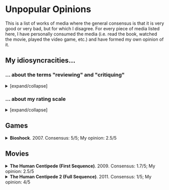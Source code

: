# Unpopular Opinions

This is a list of works of media where the general consensus is that it is very good or very bad, but for which I disagree. For every piece of media listed here, I have personally consumed the media (i.e. read the book, watched the movie, played the video game, etc.) and have formed my own opinion of it.


## My idiosyncracities...

### ... about the terms "reviewing" and "critiquing"

<details>
  <summary>[expand/collapse]</summary>

I consider "reviewing" and "critiquing" to have distinct meanings, and so I see the "movie reviewers" and "movie critics" (or video game reviewers and video game critics, or book reviewers and book critics, etc.) as having different roles. That said, I acknowledge that many people use the terms almost interchangeably. I also acknowledge that there's often a lot of overlap between the two (a review of a game will often contain a few critiques of it, though I wouldn't expect a critique of a game to contain much review), which would further muddy the water.

The primary difference between the two terms is who the intended audience is. A reviewer of a piece of media is writing primarily to the people who would consume the piece of media; a critic of a piece of media is writing primarily to the author of the work of media, and to any other people who might want to author similar media.

In other words, when you read a review, you would expect some sort of quantitative rating (e.g. "3 out of 5 stars"), and a recommendation on whether or not you should bother consuming the piece of media (e.g. "strongly recommend if you're a fan of scifi"). When you read a critique, you would expect a technical analysis of the piece of media (e.g. "wrapping the primary story in a framing story was a good way to introduce the suspicion of an unreliable narrator to the audience"), what worked and what didn't work (e.g. "the unusually high depth of field was likely an attempt to introduce a sense of unease, but ultimately made it too difficult to control the character"), and recommendations for any future works (e.g. "it would be interesting to see more novels experiment with the 2nd person perspective and what can be done in that medium").

Because critiques often contain technical jargon, there's this sense that critics are "more elite" than reviewers. And so a lot of people who are actually reviewers would prefer to label themselves as critics. Roger Ebert, for example, called himself a "Movie Critic", but he primarily wrote reviews.

As I mentioned above, a review often contains elements of critiques in them. One cynical reason for this is because again, the reviewer wants to sound like a critic because the "critic" label is seen as more prestigious. But more benignly, a review will often contain critiques because the reviewer will often want to justify *why* they think a piece of media is good or bad, and they will often want to give justifications that are objective rather than subjective in nature. For example, "the scene had bad lighting" sounds like it might just be, like, your opinion, man, unless you can cite the industry consensus on what are known to be good lighting practices and bad lighting practices, in which case you're often dipping into technical jargon.

So just to set the record straight, this page consists of **reviews**, but like with most reviews, I will slip in the occasional critique here and there.
</details>

### ... about my rating scale

<details>
  <summary>[expand/collapse]</summary>

Many reviewers online use a very skewed rating system. Some video game review sites are notorious for having "8 out of 10" be the worst score they've given out and "9.5 out of 10" be their highest, for example. I think review scores are more useful if they are normally distributed. I'm assuming axiomatically that the quality of the works of media out there is distributed normally, and so it would be "good" if the review scores were also distributed the same way so as to reflect the quality of the work as closely as possible.

Internally, I like to review things in terms of standard deviations, where a score of 0 means an average piece of work, a score of -1 means a somewhat below average piece of work, a score of -2 means a significantly below average piece of work, a score of 1 means a somewhat above average piece of work, and a score of 2 means a significantly above average piece of work. I find that if I just directly report these scores, people misunderstand what it means (for example, they might think a score of 0 means that I think the work is bad). So instead, I translate this score into a 1 to 5 scale, by basically mapping -2 to 1, -1 to 2, 0 to 3, 1 to 4 and 2 to 5. I.e. the score I report on this site is (essentially) their standard deviation plus three.
  
Works of media that are below or above 2 standard deviations from the mean are rare enough that I can just map them to 1 or 5 respectively to get the message across without too much loss of information.
  
Based on [the analysis performed by a data scientist](https://www.freecodecamp.org/news/whose-reviews-should-you-trust-imdb-rotten-tomatoes-metacritic-or-fandango-7d1010c6cf19/), IMDB is slightly skewed towards positive, Fandango is strongly skewed towards positive, MetaCritic is pretty normally distributed, and Rotten Tomatoes is uniformly distributed. Since my rating system is normally distributed, I will report scores from MetaCritic when reporting what the general consensus opinion is on a work so that the two rating systems are most easily comparable.
</details>

## Games

<details>
  <summary><b>Bioshock</b>. 2007. Consensus: 5/5; My opinion: 2.5/5</summary>
  
  I found this game to be pretty mediocre. Not bad per say, but definitely not deserving of the praise it seems to get. The graphics were below average for 2007 (which also had S.T.A.L.K.E.R.: Shadow of Chernobyl, Portal, Half-Life 2: Episode Two, Crysis). The game play was pretty much bog standard except for the "innovation" of the resurrection pods that let you almost instantly get back into the action -- but if anything, I felt like that removed a lot of the tension in the game, and encouraged a play style where you just erode away at the enemies, instead of having to think tactically how to approach each encounter.
  
  I admit that I did not foresee the "twist ending", but I did not find it particularly interesting either. To be fair, not many games tackled the topic before Bioshock. Metal Gear Solid 2 from 2001 did (and was just generally more fun to play). But a couple of games have tackled the topic since and done a better job of it (and were also more fun), such as The Stanley Parable from 2013.
</details>



## Movies

<details>
  <summary><b>The Human Centipede (First Sequence)</b>. 2009. Consensus: 1.7/5; My opinion: 2.5/5</summary>
  
This movie is a pretty average thriller with body horror elements. It's not clear to me why it got as many bad reviews as it did. My suspicion is that the premise (of sewing people's mouths to other people's anuses) was disturbing enough that many reviews wished to socially punish the movie (or signal that they wish to socially punish the movie) by giving it a significantly lower rating than it deserves.
  
Note that when discussing the topic of this film, people like to quote Roger Ebert as saying "I am required to award stars to movies I review. This time, I refuse to do it. The star rating system is unsuited to this film. Is the movie good? Is it bad? Does it matter? It is what it is and occupies a world where the stars don't shine." in an attempt to push the narrative that the movie is so bad, Ebert refused to give it a star review, that the movie was beneath even 0 stars. However, I think this is a misrepresentation of [Ebert's review](https://www.rogerebert.com/reviews/the-human-centipede-2010), which also contains the following:

> And yet within Six \[the director of the movie\], there stirs the soul of a dark artist. He treats his material with utter seriousness; there's none of the jokey undertone of a classic Hammer horror film like “Scream … and Scream Again” (1970), in which every time the victim awoke, another limb had been amputated. That one starred the all-star trio of Vincent Price, Christopher Lee and Peter Cushing, and you could see they were having fun. Dieter Laser, who plays Dr. Heiter, takes the role with relentless sincerity. This is his 63rd acting role, but, poor guy, is seemingly the one he was born to play.
>
> [...]
>
> I have long attempted to take a generic approach. In other words, is a film true to its genre and does it deliver what its audiences presumably expect? “The Human Centipede” scores high on this scale. It is depraved and disgusting enough to satisfy the most demanding midnight movie fan. And it's not simply an exploitation film.
>
> The director makes, for example, effective use of the antiseptic interior of Heiter's labyrinthine home. Doors and corridors lead nowhere and anywhere. In a scene where the police come calling, Six wisely has Heiter almost encourage their suspicions. And there is a scene toward the end, as the Human Centipede attempts escape, that's so piteous, it transcends horror and approaches tragedy.
  
I read this as him largely agreeing with my take: it's delivers exactly what you would want for its genre, and the director and cast did their jobs seriously, with an intent to make this a good movie. It didn't end up being a great movie, but it didn't end up being a bad one either. It's simply an average movie with an unusual premise.
  
Many of the criticisms of the movie are apt: the pacing of the scenes is pretty meh. The characters are idiotic and don't escape when they have the chance. The writing isn't particularly witty or intelligent. But that's precisely how most thrillers are, which is why this movie deserves an average score, not a low score.
  
Note that if you're specifically into body horror porn or coprophilia, then this movie will likely disappoint you, because there isn't much of that content there. The person in the front segment *says* they need to poop, and the person in the middle segment sobs and moans in disgust, but you don't actually *see* anything happen. It's all left your imagination. It certainly did not come off as a sexploitation film, nor a pornographic one. The sewn-together characters are topless (they wore some sort of boxer-short/briefs hybrid to cover their bottoms), but the camera angles were such that there was never a nipple visible. If you ignore the context and just consider what body parts were visible, this could easily have been a PG13 film.
</details>


<details>
  <summary><b>The Human Centipede 2 (Full Sequence)</b>. 2011. Consensus: 1/5; My opinion: 4/5</summary>
  
I actually found this movie to be pretty good for its genre. Human Centipede 1 was a slightly below average horror movie: It had average writing (which is to say "bad" writing relative to a "good" movie), average acting (i.e. "bad" relative to "good"), weird pacing, and so on. HC2 fixes almost all of these issues. The writing and acting both significantly improved.

Writing wise, they went with a much stronger "show, don't tell" approach: In HC1, you know the world famous surgeon is a world famous surgeon, because he says "I'm a world famous surgeon; In HC2, you know the mentally unstable guy is a mentally unstable guy 'cause of his vacant stare, his "out-of-nowhere" giggles to himself, and how he jerks off while watching Human Centipede 1.

Acting wise, Laurence R. Harvey as the mentally unstable guy is absolutely brilliant. So much so that I was genuinely shocked when I later saw Harvey in a different movie where he played a neurotypical, bubbly, cheerful and sweet guy. The one place where I felt his character falter were the scenes where he'd cry when his experiments died. It just came off as very odd. And it wasn't the "good" sort of odd where it makes you feel unease at watching a mentally unstable guy. It was more like the movie wanted to communicate to the audience that the guy was said, and the best way they could figure out how to do that was to just have him cry all of a sudden. It's unclear how much of the problem laid with the writer's inability to "show" more effectively, versus the actor's inability to make the scene-as-written work.

That said, a lot of the supporting casts' performance was disappointing in contrast. I suspect they would have been fine in a movie like Human Centipede 1, where the lead was also "a little below average", but they really stood out (in a bad way) compared to Harvey's performance. The mother's performance was fine (as in, average) and played very by-the-numbers. The writing probably did not give her many ways to shine, except perhaps for the scene where she slits her own wrists in despondency. I felt like that could have been a moment for the actress to really shine, but it too was just delivered in an average fashion. The upstairs neighbor was a little over the top, and falls into the "slightly below average" level. With some better writing/editing/directing, this could have been papered over (maybe that's not how the upstairs neighbor really is? maybe that's just how he appears from the eyes of the mentally disturbed guy?) but as it was, it just came off as a little cartoonish -- which again, is not wholly unexpected for a horror movie, but it really becomes noticeable when contrasted against Harvey's superb performance.

Plus the cinematography in HC2 is just on a totally different level from HC1. There's a definite Hitchcock vibe going on in HC2, and the use of black and white footage makes me suspect this was fully intentional. HC1 felt like they wanted the actors to do a specific think, and so they just pointed the camera at where the actors would be doing it, filmed the actors doing the thing, and called it a day. In HC2, it felt like considerable thought was put into what angle and distance to place the camera from the action, in order to generate specific emotional experiences in the viewer. They also made excellent choices in exactly what actions to show and what actions to have occur slightly off camera, in order to maximize that dreadful "Oh god, they're not gonna show what I think they're gonna show, are they?" tension. And that tension is crucial for a good body-horror film. My main criticism here is that the frequent flickering lights in the warehouse was overused and started to feel like a transparent attempt to mask any problems they couldn't otherwise workaround.

So if HC2 is better than HC1 (itself a pretty average movie) in almost every way possible, how is it that the general consensus not only rates HC2 below HC1, but rates HC2 as a very poor movie (1 out of 5 stars) altogether?

As I mentioned in HC1, I suspected that the generally negative reception it received was mostly due to social signalling. I think largely the same thing is happening here. HC2 is much more graphic than HC1. For one, you actually do see nipples in HC2 (as well as a penis, and several buttocks but I don't think you ever directly see a vulva nor an anus). Secondly, you see significant violence, including a scene where a person gets their head bashed in with a crowbar. That said, I do not think what HC2 shows is "over the top" for a body horror movie. I think it's very comparable to the Resident Evil 7 video game, for example, which has received mainstream appeal (9+ million copies sold, 4.5/5 stars, etc.)

So yes, HC2 is very graphic, but it is not significantly more graphic for a work of media in the body horror genre. It seems odd to give a body horror movie a low rating because it presents human bodies in a gross/obscene way, in the same way that it would seem odd to me for a critic to give a comedy move a low rating for containing humor, or an action movie a low rating for containing explosions or gun fights.

To support my thesis that the consensus rating is more due to social signaling than due to the quality of the movie itself, I'm going to quote a couple of reviews of the movie, and point out why I do not think they are actually about the movie itself.

> Not only is the movie ingenious, but it also shows us just how big Six’s balls are. Centipede 2 is literally a big “f\*ck you” to critics of the first Sequence [...] Six’s flick is an over-the-top and in-your-face splatterfest that spends an hour and half making one bold statement: Centipede 2 isn’t real life; it’s just a movie. Six is screaming at the top of his lungs that everyone is taking his sh\*t way too seriously. It’s simple art and nothing more. Stop over analyzing it. [...] Look, I completely understand everyone’s hatred for Human Centipede 2. It’s an extremely malicious film where Six spends the duration proving his point instead of telling an engaging story. But to his point, who gives a sh\*t? It’s art, it’s his movie and it’s his statement; at least he’s actually saying something. He doesn’t have to make a movie FOR you, nor does he owe it to anybody to do so. [...] Human Centipede 2 is a brilliant response to critics of his first film. It makes a strong statement that it’s just a movie and that people take his work way too seriously, 

[Brad Miska, ‘The Human Centipede Part 2 (Full Sequence)’ a Hysterical Potshot at Critics!](https://bloody-disgusting.com/reviews/198736/the-human-centipede-part-2-full-sequence-limited/)

This comes off as a lot of "us vs them" social signalling. It sounds like this reviewer would not really care what the quality of the movie ended up being, as long as he perceives HC2 as attacking the critics of the HC1.

> [A character] is met by the singularly disquieting Martin (Laurence R. Harvey), a pudgy, near-sighted, pear-headed, clammy-skinned, mentally disabled momma's boy who works as a security guard in a mostly-deserted subterranean parking garage. Since Martin very rarely ever says anything in this movie, how, you may ask, have I made my diagnosis of his mental condition? I submit to you that if this man spends his waking moments looking at the first Human Centipede movie over and over and over again, and wants to make his own version by connecting as many as 12 people, he is four tires short of a car.
>
> Laurence R. Harvey is described as "a British performance artist." I raced off to the always helpful Google and discovered that his artistic career to date hasn't generated a single link. It may be that his performance art consists entirely of walking down the street as himself. Gene Siskel liked to amuse himself by people-watching and thinking, "When that person looked in the mirror before leaving the house, he thought he looked great."
>
> [...]
>
> The film is reprehensible, dismaying, ugly, artless and an affront to any notion, however remote, of human decency. It makes a point of Martin's lack of all surgical skills. He seems to have sewn his victims together with summer camp skills where you stitch the parts of a billfold together with leather thread. I am left with this question: After Ashlynn Yennie's first movie role was in the first "Human Centipede" movie, and now her second is in "Human Centipede Two," do you think she'll leave show business?

[Roger Ebert, An ugly, artless affront to human decency](https://www.rogerebert.com/reviews/the-human-centipede-2-full-sequence-2011)

Ebert notes that he's able to understand Harvey's character, despite the fact that he does not utter a single line in the whole movie. I feel like that just reinforces my point about good writing and good acting, but Ebert seems to spin this as a negative. Ebert seems to focus his review on:

1. Implying an insult for people who liked the first movie ("if this man spends his waking moments looking at the first Human Centipede movie over and over and over again")
2. Harvey's credentials ("I raced off to the always helpful Google and discovered that his artistic career to date hasn't generated a single link)
3. Harvey's physical appearances ("When that person looked in the mirror before leaving the house, he thought he looked great.")
4. Wistfully imagining that the people involved have their careers ruined ("do you think she'll leave show business?")

Again, these are the markings of us-vs-them social signalling, and seem to have little relevance on the quality of the film itself.
</details>
